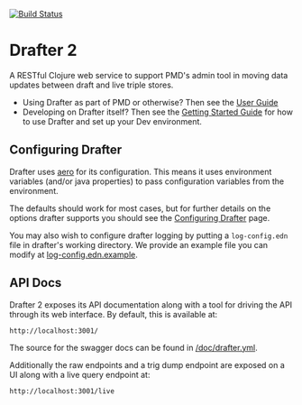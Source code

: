 [![Build Status](https://travis-ci.com/Swirrl/drafter.svg?token=RcApqLo51DL6VpVysv8Q&branch=master)](https://travis-ci.com/Swirrl/drafter)

# Drafter 2

A RESTful Clojure web service to support PMD's admin tool in moving data updates between draft and live triple stores.

- Using Drafter as part of PMD or otherwise?  Then see the [User Guide](https://github.com/Swirrl/drafter/blob/master/drafter/doc/using-drafter.md)
- Developing on Drafter itself?  Then see the [Getting Started Guide](https://github.com/Swirrl/drafter/blob/master/drafter/doc/getting-started.org) for how to use Drafter and set up your Dev environment.

## Configuring Drafter

Drafter uses [aero](https://github.com/juxt/aero) for its configuration. This means it uses environment variables (and/or java properties) to pass configuration
variables from the environment.

The defaults should work for most cases, but for further details on the options drafter supports you should see the [Configuring Drafter](https://github.com/Swirrl/drafter/blob/master/drafter/doc/configuring-drafter.org) page.

 You may also wish to configure drafter logging by putting a
`log-config.edn` file in drafter's working directory. We provide an
example file you can modify at [log-config.edn.example](https://github.com/Swirrl/drafter/blob/master/log-config.edn.example).

## API Docs

Drafter 2 exposes its API documentation along with a tool for driving the API through its web interface. By default, this is available at:

    http://localhost:3001/

The source for the swagger docs can be found in [/doc/drafter.yml](https://github.com/Swirrl/drafter/blob/master/doc/drafter.yml).

Additionally the raw endpoints and a trig dump endpoint are exposed on a UI along with a live query endpoint at:

    http://localhost:3001/live
